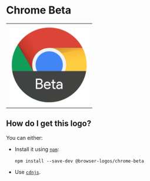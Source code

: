 # Chrome Beta

<table>
    <tr height=230>
        <td>
            <a href="https://github.com/alrra/browser-logos/tree/ece156c174cd71b5d69d9eba53da7b2bbc77ceb1/src/chrome-beta">
                <img width=220 src="https://raw.githubusercontent.com/alrra/browser-logos/ece156c174cd71b5d69d9eba53da7b2bbc77ceb1/src/chrome-beta/chrome-beta.svg?sanitize=true" alt="Chrome Beta browser logo">
            </a>
        </td>
    </tr>
</table>

## How do I get this logo?

You can either:

* Install it using [`npm`][npm]:

  `npm install --save-dev @browser-logos/chrome-beta`

* Use [`cdnjs`][cdnjs].

<!-- Link labels: -->

[cdnjs]: https://cdnjs.com/libraries/browser-logos
[npm]: https://www.npmjs.com/
